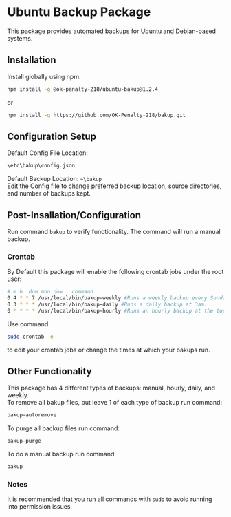 # Ubuntu Backup Package
This package provides automated backups for Ubuntu and Debian-based systems.


## Installation
Install globally using npm:<br>
```bash 
npm install -g @ok-penalty-218/ubuntu-bakup@1.2.4
```
or<br>
```bash
npm install -g https://github.com/OK-Penalty-218/bakup.git
```

## Configuration Setup
Default Config File Location: 
```bash
\etc\bakup\config.json
```
Default Backup Location: ```~\bakup```<br>
Edit the Config file to change preferred backup location, source directories, and number of backups kept.

## Post-Insallation/Configuration
Run command ```bakup``` to verify functionality. The command will run a manual backup.

### Crontab
By Default this package will enable the following crontab jobs under the root user:
```bash
# m h  dom mon dow   command
0 4 * * 7 /usr/local/bin/bakup-weekly #Runs a weekly backup every Sunday at 4am.
0 3 * * * /usr/local/bin/bakup-daily #Runs a daily backup at 3am.
0 * * * * /usr/local/bin/bakup-hourly #Runs an hourly backup at the top of every hour. 
```

Use command 
```bash
sudo crontab -e
```
to edit your crontab jobs or change the times at which your bakups run.

## Other Functionality
This package has 4 different types of backups: manual, hourly, daily, and weekly.<br>
To remove all bakup files, but leave 1 of each type of backup run command: 
```bash
bakup-autoremove
```
To purge all backup files run command: 
```bash
bakup-purge
```
To do a manual backup run command: 
```bash
bakup
```

### Notes
It is recommended that you run all commands with ```sudo``` to avoid running into permission issues.
